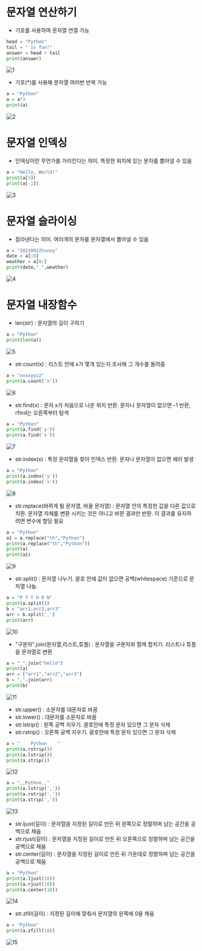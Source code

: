 # 문자열 연산하기

- 기호를 사용하여 문자열 연결 가능

```python
head = "Python"
tail = " is fun!"
answer = head + tail
print(answer)
```

![1](https://user-images.githubusercontent.com/44665707/134286606-a375c0c8-9e43-4516-be74-aac7be045d25.PNG)

- 기호(*)를 사용해 문자열 여러번 반복 가능

```python
a = "Python"
a = a*3
print(a)
```

![2](https://user-images.githubusercontent.com/44665707/134286708-e840a633-9004-4bcf-8bb7-cb0efe12e458.PNG)

# 문자열 인덱싱

- 인덱싱이란 무언가를 가리킨다는 의미. 특정한 위치에 있는 문자를 뽑아낼 수 있음

```python
a = "Hello, World!"
print(a[3])
print(a[-1])
```

![3](https://user-images.githubusercontent.com/44665707/134286845-89708ce9-0c62-4a1e-88a9-70f6b2016227.PNG)

# 문자열 슬라이싱

- 잘라낸다는 의미. 여러개의 문자를 문자열에서 뽑아낼 수 있음

```python
a = "20210922Sunny"
date = a[:8]
weather = a[8:]
print(date," ",weather)
```

![4](https://user-images.githubusercontent.com/44665707/134287037-cdbe8380-f35d-4c68-83d5-6f61972ae9eb.PNG)

# 문자열 내장함수

- len(str) : 문자열의 길이 구하기

```python
a = "Python"
print(len(a))
```

![5](https://user-images.githubusercontent.com/44665707/134287595-5279bfcf-b713-49a5-9f45-f0bfc615fcf9.PNG)

- str.count(x) : 리스트 안에 x가 몇개 있는지 조사해 그 개수를 돌려줌

```python
a = "xxxxyyzz"
print(a.count('x'))
```

![6](https://user-images.githubusercontent.com/44665707/134287666-fb1b8023-1ce4-4213-948a-4de3ac760e0f.PNG)

- str.find(x) : 문자 x가 처음으로 나온 위치 반환. 문자나 문자열이 없으면 -1 반환, rfind는 오른쪽부터 탐색

```python
a = "Python"
print(a.find('y'))
print(a.find('x'))
```

![7](https://user-images.githubusercontent.com/44665707/134287773-4753d4a4-7f9a-4f08-bdd0-abe24de762ab.PNG)

- str.index(x) : 특정 문자열을 찾아 인덱스 반환. 문자나 문자열이 없으면 에러 발생

```python
a = "Python"
print(a.index('y'))
print(a.index('x'))
```

![8](https://user-images.githubusercontent.com/44665707/134287836-0c90c39d-89e1-48d0-881a-5cbb105cb763.PNG)

- str.replace(바뀌게 될 문자열, 바꿀 문자열) : 문자열 안의 특정한 값을 다른 값으로 치환. 문자열 자체를 변환 시키는 것은 아니고 바뀐 결과만 반환. 이 결과를 유지하려면 변수에 할당 필요

```python
a = "Python"
a1 = a.replace("th","Python")
print(a.replace("th","Python"))
print(a)
print(a1)
```

![9](https://user-images.githubusercontent.com/44665707/134287955-48a40f9e-a291-4674-86d1-13e28612d5e6.PNG)

- str.split() : 문자열 나누기. 괄호 안에 값이 없으면 공백(whitespace) 기준으로 문자열 나눔.

```python
a = "P Y T H O N"
print(a.split())
b = "arr1,arr2,arr3"
arr = b.split(',')
print(arr)
```

![10](https://user-images.githubusercontent.com/44665707/134288101-a170d9e0-536c-4949-ab28-72d5ef4f4f94.PNG)

- "구분자".join(문자열,리스트,튜플) : 문자열을 구분자와 함께 합치기. 리스트나 튜플을 문자열로 변환

```python
a = "_".join("hello")
print(a)
arr = ["arr1","arr2","arr3"]
b = ",".join(arr)
print(b)
```

![11](https://user-images.githubusercontent.com/44665707/134288269-98787859-daeb-445c-bcab-06003aa8f3a4.PNG)

- str.upper() : 소문자를 대문자로 바꿈
- str.lower() : 대문자를 소문자로 바꿈
- str.lstrip() : 왼쪽 공백 지우기.  괄호안에 특정 문자 있으면 그 문자 삭제
- str.rstrip() : 오른쪽 공백 지우기. 괄호안에 특정 문자 있으면 그 문자 삭제

```python
a = "    Python    "
print(a.rstrip())
print(a.lstrip())
print(a.strip())
```

![12](https://user-images.githubusercontent.com/44665707/134288440-ae1339c4-ae0d-45cd-a9c2-1dee4aaeeb2e.PNG)

```python
a = ",,Python,,"
print(a.lstrip(','))
print(a.rstrip(','))
print(a.strip(','))
```

![13](https://user-images.githubusercontent.com/44665707/134288549-78ec5bf7-1d13-4e11-aefe-f02e9872990c.PNG)

- str.ljust(길이) : 문자열을 지정된 길이로 만든 뒤 왼쪽으로 정렬하며 남는 공간을 공백으로 채움
- str.rjust(길이) : 문자열을 지정된 길이로 만든 뒤 오른쪽으로 정렬하며 남는 공간을 공백으로 채움
- str.center(길이) : 문자열을 지정된 길이로 만든 뒤 가운데로 정렬하며 남는 공간을 공백으로 채움

```python
a = "Python"
print(a.ljust(10))
print(a.rjust(10))
print(a.center(10))
```

![14](https://user-images.githubusercontent.com/44665707/134288645-f7c44841-6524-492d-a667-43cde8398bf8.PNG)

- str.zfill(길이) : 지정된 길이에 맞춰서 문자열의 왼쪽에 0을 채움

```python
a = "Python"
print(a.zfill(10))
```

![15](https://user-images.githubusercontent.com/44665707/134288760-af42470c-5437-45af-adcb-03d5b688b67c.PNG)


